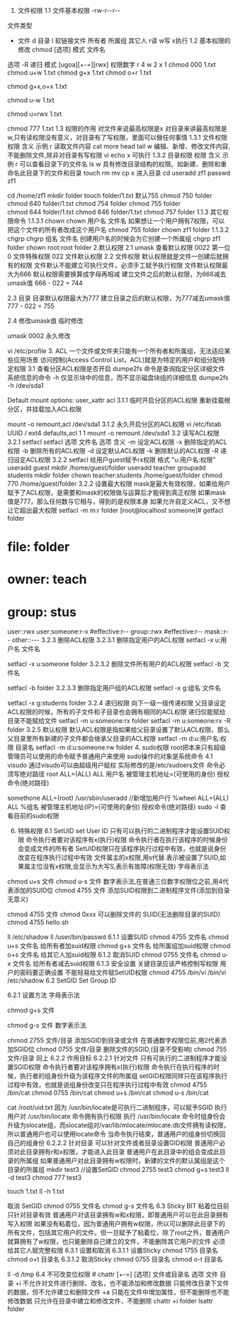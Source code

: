 1. 文件权限
1.1 文件基本权限
-rw-r--r--

文件类型
- 文件
d 目录
l 软链接文件
所有者 所属组 其它人
r读 w写 x执行
1.2 基本权限的修改
chmod [选项] 模式 文件名

选项
-R 递归
模式
[ugoa][+-=][rwx]
权限数字
r 4
w 2
x 1
chmod 000 1.txt
chmod u+w 1.txt
chmod g+x 1.txt
chmod o+r 1.txt

chmod g+x,o+x 1.txt

chmod u-w 1.txt

chmod u=rwx 1.txt

chmod 777 1.txt
1.3 权限的作用
对文件来说最高权限是x
对目录来讲最高权限是w,只有读权限没有意义，对目录有了写权限，里面可以做任何事情
1.3.1 文件权限
权限	含义	示例
r	读取文件内容	cat more head tail
w	编辑、新增、修改文件内容,不能删除文件,除非对目录有写权限	vi echo
x	可执行
1.3.2 目录权限
权限	含义	示例
r	可以查看目录下的文件名	ls
w	具有修改目录结构的权限。如新建、删除和重命名此目录下的文件和目录	touch rm mv cp
x	进入目录	cd
useradd zf1
passwd zf1

cd /home/zf1
mkdir folder
touch folder/1.txt 默认755
chmod 750 folder 
chmod 640 folder/1.txt
chmod 754 folder 
chmod 755 folder  
chmod 644 folder/1.txt
chmod 646 folder/1.txt
chmod 757 folder
1.1.3 其它权限命令
1.1.3.1 chown
chown 用户名 文件名
如果想让一个用户拥有7权限，可以把这个文件的所有者改成这个用户名
chmod 755 folder
chown zf1 folder
1.1.3.2 chgrp
chgrp 组名 文件名
创建用户名的时候会为它创建一个所属组
chgrp zf1 folder
chown root:root folder
2.默认权限
2.1 umask
查看默认权限
0022
第一位0 文件特殊权限
022 文件默认权限
2.2 文件权限
默认权限就是文件一创建后就拥有的权限
文件默认不能建立可执行文件，必须手工赋予执行权限
文件默认权限最大为666
默认权限需要换算成字母再相减
建立文件之后的默认权限，为666减去umask值
666 - 022 = 744

2.3 目录
目录默认权限最大为777
建立目录之后的默认权限，为777减去umask值
777 - 022 = 755

2.4 修改umask值
临时修改

umask 0002
永久修改

vi /etc/profile
3. ACL
一个文件或文件夹只能有一个所有者和所属组，无法适应某些应用场景
访问控制(Access Control List，ACL)就是为特定的用户和组分配特定权限
3.1 查看分区ACL权限是否开启
dumpe2fs 命令是查询指定分区详细文件系统信息的命令
-h 仅显示块中的信息，而不显示磁盘块组的详细信息
dumpe2fs -h /dev/sda1

Default mount options:    user_xattr acl
3.1.1 临时开启分区的ACL权限
重新挂载根分区，并挂载加入ACL权限

mount -o remount,acl /dev/sda1
3.1.2 永久开启分区的ACL权限
vi /etc/fstab
UUID /  ext4 defaults,acl  1 1
mount -o remount /dev/sda1
3.2 读写ACL权限
3.2.1 setfacl
setfacl 选项 文件名
选项	含义
-m	设定ACL权限
-x	删除指定的ACL权限
-b	删除所有的ACL权限
-d	设定默认ACL权限
-k	删除默认的ACL权限
-R	递归设定ACL权限
3.2.2 setfacl
给用户guest赋予rx权限
格式 "u:用户名:权限"
useradd guest
mkdir /home/guest/folder
useradd teacher
groupadd students
mkdir folder
chown teacher:students /home/guest/folder
chmod 770 /home/guest/folder
3.2.2 设置最大权限
mask是最大有效权限，如果给用户赋予了ACL权限，是需要和mask的权限做与运算后才能得到真正权限
如果mask值是777，那么任何数与它相与，得到的是权限本身
如果允许自定义ACL，又不想让它超出最大权限
setfacl -m m:r folder
[root@localhost someone]# getfacl folder
# file: folder
# owner: teach
# group: stus
user::rwx
user:someone:r-x        #effective:r--
group::rwx            #effective:r--
mask::r--
other::---
3.2.3 删除ACL权限
3.2.3.1 删除指定用户的ACL权限
setfacl -x u:用户名 文件名

setfacl -x u:someone folder
3.2.3.2 删除文件所有用户的ACL权限
setfacl -b 文件名

setfacl -b folder
3.2.3.3 删除指定用户组的ACL权限
setfacl -x g:组名 文件名

setfacl -x g:students folder
3.2.4 递归权限
向下一级一级传递权限
父目录设定ACL权限的时候，所有的子文件和子目录也会拥有相同的ACL权限
递归仅能赋给目录不能赋给文件
setfacl -m u:someone:rx folder
setfacl -m u:someone:rx -R folder
3.2.5 默认权限
默认ACL权限是指如果给父目录设置了默认ACL权限，那么父目录里所有新建的子文件都会继承父目录的ACL权限
setfacl -m d:u:用户名:权限 目录名
setfacl -m d:u:someone:rw folder
4. sudo权限
root把本来只有超级管理员可以使用的命令赋予普通用户来使用
sudo操作的对象是系统命令
4.1 visudo
通过visudo可以由超级用户赋权
实际修改的是/etc/sudoers文件
命令必须写绝对路径
root    ALL=(ALL) ALL
用户名 被管理主机地址=(可使用的身份) 授权命令(绝对路径)

somethone ALL=(root) /usr/sbin/useradd         //新增加用户行
%wheel ALL=(ALL) ALL
%组名 被管理主机地址(IP)=(可使用的身份) 授权命令(绝对路径)
sudo -l  查看目前的sudo权限

6. 特殊权限
6.1 SetUID
set User ID
只有可以执行的二进制程序才能设置SUID权限
命令执行者要对该程序有x(执行)权限
命令执行者在执行该程序的时候身份会变成文件的所有者
SetUID权限只在该程序执行过程中有效，也就是说身份改变在程序执行过程中有效
文件属主的x权限,用s代替.表示被设置了SUID,如果属主位没有x权限,会显示为大写S,表示有故障(权限无效)
字母表示法

chmod u+s 文件
chmod u-s 文件
数字表示法,在普通三位数字权限位之前,用4代表添加的SUID位 chmod 4755 文件 添加SUID权限到二进制程序文件(添加到目录无意义)

chmod 4755 文件
chmod 0xxx 可以删除文件的 SUID(无法删除目录的SUID)  
chmod 4755 hello.sh

ll /etc/shadow
ll /user/bin/passwd
6.1.1 设置SUID
chmod 4755 文件名
chmod u+s 文件名 给所有者加suid权限
chmod g+s 文件名 给所属组加suid权限
chmod o+s 文件名 给其它人加suid权限
6.1.2 取消SUID
chmod 0755 文件名
chmod u-x 文件名 给所有者减去suid权限
6.1.3 安全设置
关键目录应该严格控制写权限
用户的密码要正确设置
不能轻易给文件赋SetUID权限
chmod 4755 /bin/vi
/bin/vi /etc/shadow
6.2 SetGID
Set Group ID

6.2.1 设置方法
字母表示法

chmod g+s 文件

chmod g-s 文件
数字表示法

chmod 2755  文件/目录 添加SGID到目录或文件
在普通数字权限位前,用2代表添加SGID位
chmod 0755 文件/目录 删除文件的SGID,(目录不受影响)
chmod 755 文件/目录 同上 
6.2.2 作用目标
6.2.2.1 针对文件
只有可执行的二进制程序才能设置SGID权限
命令执行者要对该程序拥有x(执行)权限
命令执行在执行程序的时候，执行者的组身份升级为该程序文件的所属组
setGID权限同样只在该程序执行过程中有效，也就是说组身份改变只在程序执行过程中有效
chmod 4755 /bin/cat
chmod 0755 /bin/cat
chmod u+s /bin/cat
chmod u-s /bin/cat

cat /root/uid.txt
因为 /usr/bin/locate是可执行二进制程序，可以赋予SGID
执行用户对 /usr/bin/locate 命令拥有执行权限
执行 /usr/bin/locate 命令时组身份会升级为slocate组，而slocate组对/var/lib/mlocate/mlocate.db文件拥有读权限，所以普通用户也可以使用locate命令
当命令执行结束，普通用户的组身份切换回自己的组身份
6.2.2.2 针对目录
可以针对文件或者目录设置GID权限
普通用户必须对此目录拥有r和x权限，才能进入此目录
普通用户在此目录中的组会变成此目录的所属组
如果普通用户对此目录拥有w权限时，新建的文件的默认属组是这个目录的所属组
mkdir test3
//设置SetGID
chmod 2755 test3
chmod g+s test3
ll -d test3
chmod 777 test3

touch 1.txt
ll -h 1.txt

取消 SetGID
chmod 0755  文件名
chmod g-s 文件名
6.3 Sticky BIT
粘着位目前只针对目录有效
普通用户对该目录拥有w和x权限，即普通用户可以在此目录拥有写入权限
如果没有粘着位，因为普通用户拥有w权限，所以可以删除此目录下的所有文件，包括其它用户的文件。但一旦赋予了粘着位，除了root之外，普通用户就算拥有了w权限，也只能删除自己建立的文件，不能删除其它用户的文件
必须给其它人赋完整权限
6.3.1 设置和取消
6.3.1.1 设置Sticky
chmod 1755  目录名
chmod o+t 目录名
6.3.1.2 取消Sticky
chmod 0755  目录名
chmod o-t 目录名

ll -d /tmp
6.4 不可改变位权限 #
chattr [+-=] [选项] 文件或目录名
选项	文件	目录
+i	不允许对文件进行删除、改名，也不能添加和修改数据	只能修改目录下文件的数据，但不允许建立和删除文件
+a	只能在文件中增加属性，但不能删除也不能修改数据	只允许在目录中建立和修改文件，不能删除
chattr +i folder
lsattr folder
